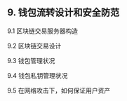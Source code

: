 ## 9.   钱包流转设计和安全防范

9.1   区块链交易服务器构造

9.2   区块链交易设计

9.3   钱包管理状况

9.4   钱包私钥管理状况

9.5   在网络攻击下，如何保证用户资产